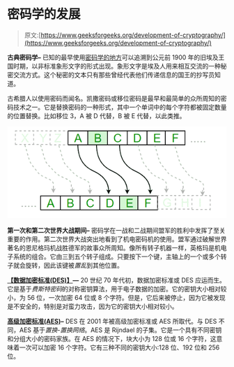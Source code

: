 # 密码学的发展

> 原文:[https://www.geeksforgeeks.org/development-of-cryptography/](https://www.geeksforgeeks.org/development-of-cryptography/)

**古典密码学–**
已知的最早使用[密码学的地方](https://www.geeksforgeeks.org/computer-network-cryptography-introduction/)可以追溯到公元前 1900 年的旧埃及王国时期，以非标准象形文字的形式出现。象形文字是埃及人用来相互交流的一种秘密交流方式。这个秘密的文本只有那些曾经代表他们传递信息的国王的抄写员知道。

古希腊人以使用密码而闻名。凯撒密码或移位密码是最早和最简单的众所周知的密码技术之一。它是替换密码的一种形式，其中一个单词中的每个字符都被固定数量的位置替换。比如移位 3，A 被 D 代替，B 被 E 代替，以此类推。

![](img/2d17ad6d835972ca079ea27b00aaa15f.png)

**第一次和第二次世界大战期间–**
密码学在一战和二战期间盟军的胜利中发挥了至关重要的作用。第二次世界大战突出地看到了机电密码机的使用。盟军通过破解世界著名的恩尼格玛机战胜德军的故事众所周知。像所有转子机器一样，英格玛是机电子系统的组合。它由三到五个转子组成。只要按下一个键，主轴上的一个或多个转子就会旋转，因此该键被*置乱*到其他位置。

**[【数据加密标准(DES)】](https://www.geeksforgeeks.org/computer-network-data-encryption-standard-des-set-1/)—**
20 世纪 70 年代初，数据加密标准或 DES 应运而生。它是基于*费斯特密码*的对称密钥算法，用于电子数据的加密。它的密钥大小相对较小，为 56 位，一次加密 64 位或 8 个字符。但是，它后来被停止，因为它被发现是不安全的，特别是对蛮力攻击，因为它的密钥大小相对较小。

**[高级加密标准(AES)](https://www.geeksforgeeks.org/difference-between-aes-and-des-ciphers/)–**
DES 在 2001 年被高级加密标准或 AES 所取代。与 DES 不同，AES 基于*置换-置换网络*。AES 是 Rijndael 的子集。它是一个具有不同密钥和分组大小的密码家族。在 AES 的情况下，块大小为 128 位或 16 个字符，这意味着一次可以加密 16 个字符。它有三种不同的密钥大小:128 位、192 位和 256 位。